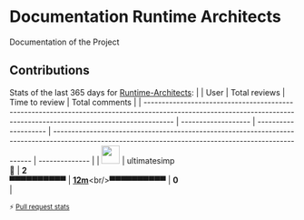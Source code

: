 # Documentation Runtime Architects
Documentation of the Project

## Contributions
Stats of the last 365 days for [Runtime-Architects](https://github.com/Runtime-Architects):
|                                                                                                                                                                      | User                | Total reviews        | Time to review                                                                                                                                         | Total comments |
| -------------------------------------------------------------------------------------------------------------------------------------------------------------------- | ------------------- | -------------------- | ------------------------------------------------------------------------------------------------------------------------------------------------------ | -------------- |
| <a href="https://github.com/ultimatesimp"><img src="https://avatars.githubusercontent.com/u/57189834?u=27e30e390adc99911f563ff67dd52a338b09aa14&v=4" width="32"></a> | ultimatesimp<br/>🥇 | **2**<br/>▀▀▀▀▀▀▀▀▀▀ | [**12m**](https://app.flowwer.dev/charts/review-time/~(u~(i~'57189834~n~'ultimatesimp)~p~365~r~(~(d~'sxa0ez~t~'3b)~(d~'sxa227~t~'z7))))<br/>▀▀▀▀▀▀▀▀▀▀ | **0**<br/>     |

<sup>⚡️ [Pull request stats](https://bit.ly/pull-request-stats)</sup>
